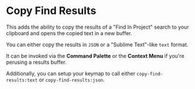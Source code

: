 # Copy Find Results

This adds the ability to copy the results of a "Find In Project" search to your
clipboard and opens the copied text in a new buffer.

You can either copy the results in `JSON` or a "Sublime Text"-like `text` format.

It can be invoked via the **Command Palette** or the **Context Menu** if you're
perusing a results buffer.

Additionally, you can setup your keymap to call either `copy-find-results:text`
or `copy-find-results:json`.
